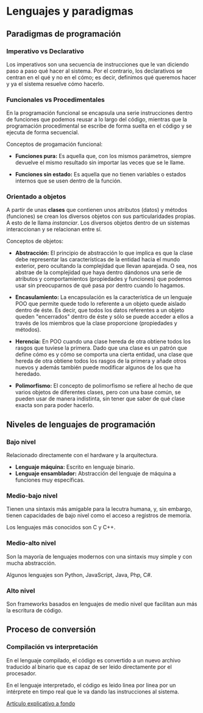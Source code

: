 # Lenguajes y paradigmas

## Paradigmas de programación

### Imperativo vs Declarativo

Los imperativos son una secuencia de instrucciones que le van diciendo paso a paso qué hacer al
sistema. Por el contrario, los declarativos se centran en el qué y no en el cómo; es decir,
  definimos qué queremos hacer y ya el sistema resuelve cómo hacerlo.

### Funcionales vs Procedimentales

  En la programación funcional se encapsula una serie instrucciones dentro de funciones que podemos
  reusar a lo largo del código, mientras que la programación procedimental se escribe de forma
  suelta en el código y se ejecuta de forma secuencial.

  Conceptos de progamación funcional:

  - **Funciones pura:** Es aquella que, con los mismos parámetros, siempre devuelve el mismo resultado
  sin importar las veces que se le llame.

  - **Funciones sin estado:** Es aquella que no tienen variables o estados internos que se usen dentro
    de la función.

### Orientado a objetos

  A partir de unas **clases** que contienen unos atributos (datos) y métodos (funciones) se crean los
  diversos objetos con sus particularidades propias. A esto de le llama *instanciar*.
  Los diversos objetos dentro de un sistemas interaccionan y se relacionan entre sí.

  Conceptos de objetos:

  - **Abstracción:** El principio de abstracción lo que implica es que la clase debe representar
  las características de la entidad hacia el mundo exterior, pero ocultando la complejidad que
  llevan aparejada. O sea, nos abstrae de la complejidad que haya dentro dándonos una serie de
  atributos y comportamientos (propiedades y funciones) que podemos usar sin preocuparnos de qué
  pasa por dentro cuando lo hagamos.


  - **Encasulamiento:** La encapsulación es la característica de un lenguaje POO que permite quede
  todo lo referente a un objeto quede aislado dentro de éste. Es decir, que todos los datos
  referentes a un objeto queden "encerrados" dentro de éste y sólo se puede acceder a ellos a
  través de los miembros que la clase proporcione (propiedades y métodos).

  - **Herencia:** En POO cuando una clase hereda de otra obtiene todos los rasgos que tuviese la
  primera. Dado que una clase es un patrón que define cómo es y cómo se comporta una cierta entidad,
  una clase que hereda de otra obtiene todos los rasgos de la primera y añade otros nuevos y además
  también puede modificar algunos de los que ha heredado.

  - **Polimorfismo:** El concepto de polimorfismo se refiere al hecho de que varios objetos de
  diferentes clases, pero con una base común, se pueden usar de manera indistinta, sin tener que
  saber de qué clase exacta son para poder hacerlo.

## Niveles de lenguajes de programación

### Bajo nivel

  Relacionado directamente con el hardware y la arquitectura.

  - **Lenguaje máquina:** Escrito en lenguaje binario.
  - **Lenguaje ensamblador:** Abstracción del lenguaje de máquina a funciones muy específicas.

### Medio-bajo nivel

  Tienen una sintaxis más amigable para la lecutra humana, y, sin embargo, tienen capacidades de bajo
  nivel como el acceso a registros de memoria.

  Los lenguajes más conocidos son C y C++.

### Medio-alto nivel

  Son la mayoría de lenguajes modernos con una sintaxis muy simple y con mucha abstracción.

  Algunos lenguajes son Python, JavaScript, Java, Php, C#.

### Alto nivel

  Son frameworks basados en lenguajes de medio nivel que facilitan aun más la escritura de código.

## Proceso de conversión

### Compilación vs interpretación

  En el lenguaje compilado, el código es convertido a un nuevo archivo traducido al binario que es
  capaz de ser leido directamente por el procesador.

  En el lenguaje interpretado, el código es leido linea por linea por un intérprete en timpo real que
  le va dando las instrucciones al sistema.

  [Artículo explicativo a fondo](https://medium.com/basecs/a-deeper-inspection-into-compilation-and-interpretation-d98952ebc842)
